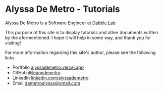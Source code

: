# Alyssa De Metro - Tutorials

Alyssa De Metro is a Software Engineer at [Dabble Lab](https://dabblelab.com/)

This purpose of this site is to display tutorials and other documents written by the aformentioned. I hope it will help in some way, and thank you for visiting!

For more information regarding this site's author, please see the following links

- Portfolio [alyssademetro.vercel.app](https://alyssademetro.vercel.app)
- GitHub [@leanndemetro](https://github.com/leanndemetro)
- LinkedIn [linkedin.com/alyssademetro](https://linkedin.com/in/alyssademetro)
- Email [demetroalyssa@gmail.com](mailto:demetroalyssa@gmail.com)